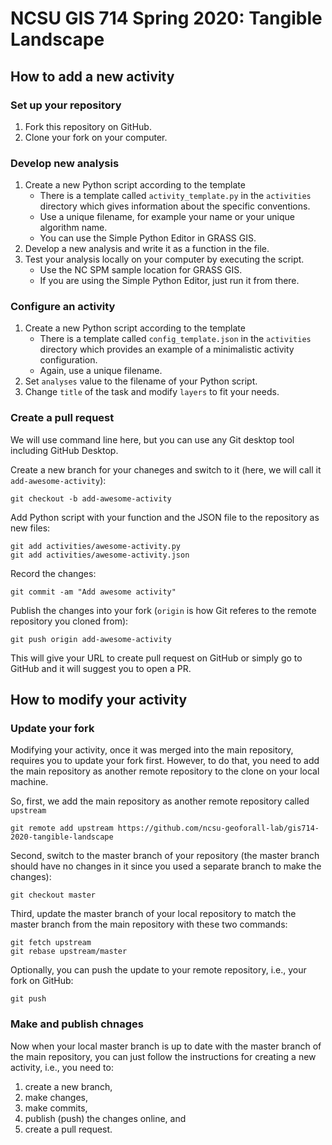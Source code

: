 # NCSU GIS 714 Spring 2020: Tangible Landscape

## How to add a new activity

### Set up your repository

1. Fork this repository on GitHub.
1. Clone your fork on your computer.

### Develop new analysis

1. Create a new Python script according to the template
   * There is a template called `activity_template.py` in the `activities` directory
     which gives information about the specific conventions.
   * Use a unique filename, for example your name or your unique algorithm name.
   * You can use the Simple Python Editor in GRASS GIS.
1. Develop a new analysis and write it as a function in the file.
1. Test your analysis locally on your computer by executing the script.
   * Use the NC SPM sample location for GRASS GIS.
   * If you are using the Simple Python Editor, just run it from there.

### Configure an activity

1. Create a new Python script according to the template
   * There is a template called `config_template.json` in the `activities` directory
     which provides an example of a minimalistic activity configuration.
   * Again, use a unique filename.
1. Set `analyses` value to the filename of your Python script.
1. Change `title` of the task and modify `layers` to fit your needs.

### Create a pull request

We will use command line here, but you can use any Git desktop tool including GitHub Desktop.

Create a new branch for your chaneges and switch to it (here, we will call it `add-awesome-activity`):

```
git checkout -b add-awesome-activity
```

Add Python script with your function and the JSON file to the repository as new files:

```
git add activities/awesome-activity.py
git add activities/awesome-activity.json
```

Record the changes:

```
git commit -am "Add awesome activity"
```

Publish the changes into your fork (`origin` is how Git referes to the remote repository you cloned from):

```
git push origin add-awesome-activity
```

This will give your URL to create pull request on GitHub
or simply go to GitHub and it will suggest you to open a PR.

## How to modify your activity

### Update your fork

Modifying your activity, once it was merged into the main repository, requires you to update your fork first.
However, to do that, you need to add the main repository as another remote repository to the clone on your local machine.

So, first, we add the main repository as another remote repository called `upstream`

```
git remote add upstream https://github.com/ncsu-geoforall-lab/gis714-2020-tangible-landscape
```

Second, switch to the master branch of your repository
(the master branch should have no changes in it since you used a separate branch to make the changes):

```
git checkout master
```

Third, update the master branch of your local repository to match the master branch from the main repository
with these two commands:

```
git fetch upstream
git rebase upstream/master
```

Optionally, you can push the update to your remote repository, i.e., your fork on GitHub:

```
git push
```

### Make and publish chnages

Now when your local master branch is up to date with the master branch of the main repository,
you can just follow the instructions for creating a new activity, i.e., you need to:

1. create a new branch,
1. make changes,
1. make commits,
1. publish (push) the changes online, and
1. create a pull request.
